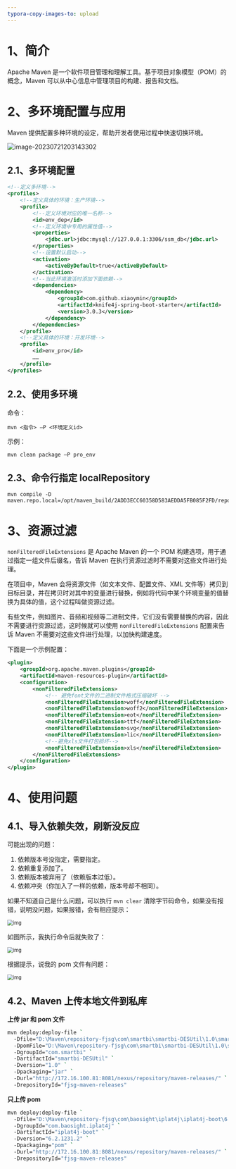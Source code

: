 ```yaml
---
typora-copy-images-to: upload
---
```


# 1、简介

Apache Maven 是一个软件项目管理和理解工具。基于项目对象模型（POM）的概念，Maven 可以从中心信息中管理项目的构建、报告和文档。



# 2、多环境配置与应用

Maven 提供配置多种环境的设定，帮助开发者使用过程中快速切换环境。

![image-20230721203143302](https://orichalcos-typora-img.oss-cn-shanghai.aliyuncs.com/typora-img/image-20230721203143302.png)



## 2.1、多环境配置

```xml
<!--定义多环境-->
<profiles>
    <!--定义具体的环境：生产环境-->
    <profile>
        <!--定义环境对应的唯一名称-->
        <id>env_dep</id>
        <!--定义环境中专用的属性值-->
        <properties>
            <jdbc.url>jdbc:mysql://127.0.0.1:3306/ssm_db</jdbc.url>
        </properties>
        <!--设置默认启动-->
        <activation>
            <activeByDefault>true</activeByDefault>
        </activation>
        <!--当此环境激活时添加下面依赖-->
        <dependencies>
            <dependency>
                <groupId>com.github.xiaoymin</groupId>
                <artifactId>knife4j-spring-boot-starter</artifactId>
                <version>3.0.3</version>
            </dependency>
        </dependencies>
    </profile>
    <!--定义具体的环境：开发环境-->
    <profile>
        <id>env_pro</id>
        ……
    </profile>
</profiles>
```



## 2.2、使用多环境

命令：

```shell
mvn <指令> –P <环境定义id>
```

示例：

```shell
mvn clean package –P pro_env
```



## 2.3、命令行指定 localRepository

 ```shell
 mvn compile -D maven.repo.local=/opt/maven_build/2ADD3ECC60358D583AEDDA5FB085F2FD/repos
 ```



# 3、资源过滤

`nonFilteredFileExtensions` 是 Apache Maven 的一个 POM 构建选项，用于通过指定一组文件后缀名，告诉 Maven 在执行资源过滤时不需要对这些文件进行处理。

在项目中，Maven 会将资源文件（如文本文件、配置文件、XML 文件等）拷贝到目标目录，并在拷贝时对其中的变量进行替换，例如将代码中某个环境变量的值替换为具体的值，这个过程叫做资源过滤。

有些文件，例如图片、音频和视频等二进制文件，它们没有需要替换的内容，因此不需要进行资源过滤，这时候就可以使用 `nonFilteredFileExtensions` 配置来告诉 Maven 不需要对这些文件进行处理，以加快构建速度。

下面是一个示例配置：

```xml
<plugin>
    <groupId>org.apache.maven.plugins</groupId>
    <artifactId>maven-resources-plugin</artifactId>
    <configuration>
        <nonFilteredFileExtensions>
            <!-- 避免font文件的二进制文件格式压缩破坏 -->
            <nonFilteredFileExtension>woff</nonFilteredFileExtension>
            <nonFilteredFileExtension>woff2</nonFilteredFileExtension>
            <nonFilteredFileExtension>eot</nonFilteredFileExtension>
            <nonFilteredFileExtension>ttf</nonFilteredFileExtension>
            <nonFilteredFileExtension>svg</nonFilteredFileExtension>
            <nonFilteredFileExtension>lic</nonFilteredFileExtension>
            <!--避免xls文件打包损坏-->
            <nonFilteredFileExtension>xls</nonFilteredFileExtension>
        </nonFilteredFileExtensions>
    </configuration>
</plugin>
```



# 4、使用问题

## 4.1、导入依赖失效，刷新没反应

可能出现的问题：

1. 依赖版本号没指定，需要指定。
2. 依赖重复添加了。
3. 依赖版本被弃用了（依赖版本过低）。
4. 依赖冲突（你加入了一样的依赖，版本号却不相同）。

如果不知道自己是什么问题，可以执行 `mvn clear` 清除字节码命令，如果没有报错，说明没问题，如果报错，会有相应提示：

<img src="https://orichalcos-typora-img.oss-cn-shanghai.aliyuncs.com/typora-img/680d2044a713029d1548c0d7471947aa.png" alt="img" style="zoom:80%;" />

如图所示，我执行命令后就失败了：

<img src="https://orichalcos-typora-img.oss-cn-shanghai.aliyuncs.com/typora-img/9f98f110c48dcb1a0034125225e68c41.png" alt="img" style="zoom:80%;" />

根据提示，说我的 pom 文件有问题：

<img src="https://orichalcos-typora-img.oss-cn-shanghai.aliyuncs.com/typora-img/1924d1afac095a0ec43cf0f97022c5c6.png" alt="img" style="zoom:80%;" />



## 4.2、Maven 上传本地文件到私库

**上传 jar 和 pom 文件**

```bash
mvn deploy:deploy-file `
  -Dfile="D:\Maven\repository-fjsg\com\smartbi\smartbi-DESUtil\1.0\smartbi-DESUtil-1.0.jar" `
  -DpomFile="D:\Maven\repository-fjsg\com\smartbi\smartbi-DESUtil\1.0\smartbi-DESUtil-1.0.pom" `
  -DgroupId="com.smartbi" `
  -DartifactId="smartbi-DESUtil" `
  -Dversion="1.0" `
  -Dpackaging="jar" `
  -Durl="http://172.16.100.81:8081/nexus/repository/maven-releases/" `
  -DrepositoryId="fjsg-maven-releases"
```



**只上传 pom**

```bash
mvn deploy:deploy-file `
  -Dfile="D:\Maven\repository-fjsg\com\baosight\iplat4j\iplat4j-boot\6.2.1231.2\iplat4j-boot-6.2.1231.2.pom" `
  -DgroupId="com.baosight.iplat4j" `
  -DartifactId="iplat4j-boot" `
  -Dversion="6.2.1231.2" `
  -Dpackaging="pom" `
  -Durl="http://172.16.100.81:8081/nexus/repository/maven-releases/" `
  -DrepositoryId="fjsg-maven-releases"
```

